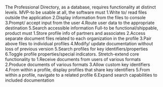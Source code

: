 The Professional Directory, as a database, requires functionality at distinct levels.
MVP-to be usable at all, the software must
	1.Write to/ read files outside the application
	2.Display information from the files to console
	3.Prompt/ accept input from the user
	4.Route user data to the appropriate destination
	5.Search accessible information
Full-to be functional/shippable, product must
	1.Store profile info of partners and associates
	2.Access separate document files related to each organization in the profile
	3.Pair above files to individual profiles 
	4.Modify/ update documentation without loss of previous version
	5.Search profiles for key identifiers/properties
	6.Toggle profile properties/special indicators.
Stretch-extend core functionality to
	1.Receive documents from users of various formats
	2.Produce documents of various formats
	3.Allow custom key identifiers
	4.From within a profile, display profiles that share key identifiers
	5.From within a profile, navigate to a related profile
	6.Expand search capabilities to included documentation